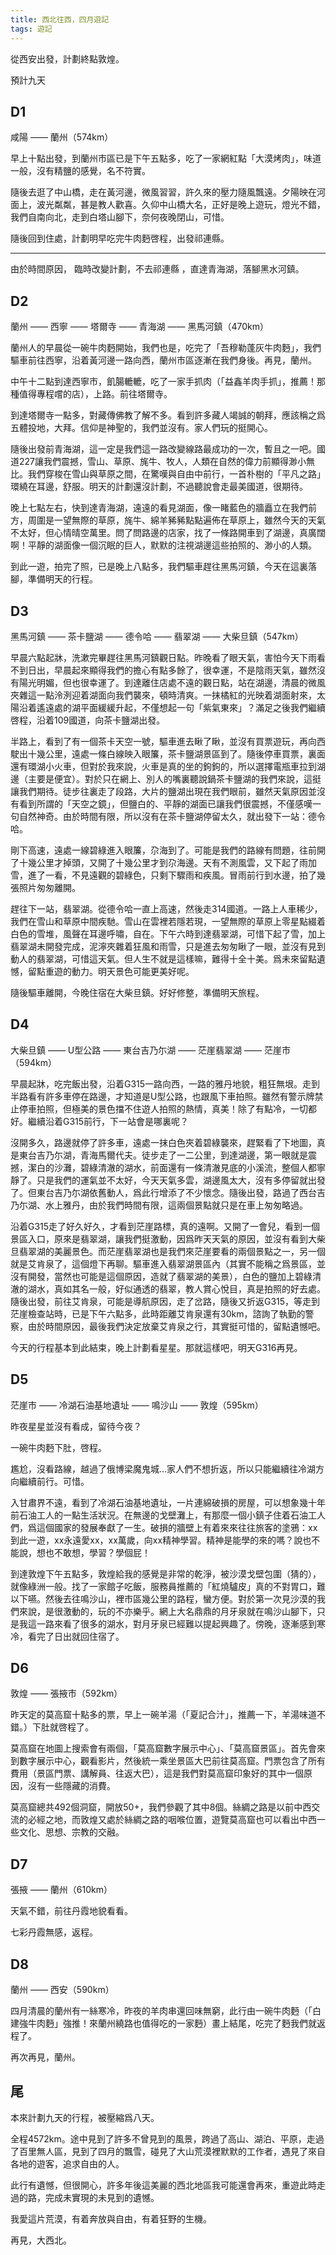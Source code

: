 ```yaml
---
title: 西北往西，四月遊記
tags: 遊記
---
```

從西安出發，計劃終點敦煌。

預計九天

<!--more-->

## D1

咸陽 —— 蘭州（574km）

早上十點出發，到蘭州市區已是下午五點多，吃了一家網紅點「大漠烤肉」，味道一般，沒有精鹽的感覺，名不符實。

隨後去逛了中山橋，走在黃河邊，微風習習，許久來的壓力隨風飄遠。夕陽映在河面上，波光粼粼，甚是教人歡喜。久仰中山橋大名，正好是晚上遊玩，燈光不錯，我們自南向北，走到白塔山腳下，奈何夜晚閉山，可惜。

隨後回到住處，計劃明早吃完牛肉麪啓程，出發祁連縣。

---

由於時間原因， 臨時改變計劃，不去祁連縣 ，直達青海湖，落腳黑水河鎮。



## D2

蘭州 —— 西寧 —— 塔爾寺 —— 青海湖 —— 黑馬河鎮（470km）

蘭州人的早晨從一碗牛肉麪開始，我們也是，吃完了「吾穆勒蓬灰牛肉麪」，我們驅車前往西寧，沿着黃河邊一路向西，蘭州市區逐漸在我們身後。再見，蘭州。

中午十二點到達西寧市，飢腸轆轆，吃了一家手抓肉（「益鑫羊肉手抓」，推薦！那種值得專程嚐的店），上路。前往塔爾寺。

到達塔爾寺一點多，對藏傳佛教了解不多。看到許多藏人竭誠的朝拜，應該稱之爲五體投地，大拜。信仰是神聖的，我們並沒有。家人們玩的挺開心。

隨後出發前青海湖，這一定是我們這一路改變線路最成功的一次，暫且之一吧。國道227讓我們震撼，雪山、草原、旄牛、牧人，人類在自然的偉力前顯得渺小無比。我們穿梭在雪山與草原之間，在驚嘆與自由中前行，一首朴樹的「平凡之路」環繞在耳邊，舒服。明天的計劃還沒計劃，不過聽說會走最美國道，很期待。

晚上七點左右，快到達青海湖，遠遠的看見湖面，像一睹藍色的牆矗立在我們前方，周圍是一望無際的草原，旄牛、綿羊豨豨點點遍佈在草原上，雖然今天的天氣不太好，但心情晴空萬里。問了問路邊的店家，找了一條路開車到了湖邊，真廣闊啊！平靜的湖面像一個沉眠的巨人，默默的注視湖邊這些拍照的、渺小的人類。

到此一遊，拍完了照，已是晚上八點多，我們驅車趕往黑馬河鎮，今天在這裏落腳，準備明天的行程。



## D3

黑馬河鎮 —— 茶卡鹽湖 —— 德令哈 —— 翡翠湖 —— 大柴旦鎮（547km）

早晨六點起牀，洗漱完畢趕往黑馬河鎮觀日點。昨晚看了眼天氣，害怕今天下雨看不到日出，早晨起來顯得我們的擔心有點多餘了，很幸運，不是陰雨天氣，雖然沒有陽光明媚，但也很幸運了。到達離住店處不遠的觀日點，站在湖邊，清晨的微風夾雜這一點泠洌迎着湖面向我們襲來，頓時清爽。一抹橘紅的光映着湖面射來，太陽沿着遙遠處的湖平面緩緩升起，不僅想起一句「紫氣東來」？滿足之後我們繼續啓程，沿着109國道，向茶卡鹽湖出發。

半路上，看到了有一個茶卡天空一號，驅車進去瞅了瞅，並沒有買票遊玩，再向西駛出十幾公里，遠處一條白線映入眼簾，茶卡鹽湖景區到了。隨後停車買票，裏面還有環湖小火車，但對於我來說，火車是真的坐的鉤鉤的，所以選擇電瓶車拉到湖邊（主要是便宜）。對於只在網上、別人的嘴裏聽說鍋茶卡鹽湖的我們來說，這挺讓我們期待。徒步往裏走了段路，大片的鹽湖出現在我們眼前，雖然天氣原因並沒有看到所謂的「天空之鏡」，但鹽白的、平靜的湖面已讓我們很震撼，不僅感嘆一句自然神奇。由於時間有限，所以沒有在茶卡鹽湖停留太久，就出發下一站：德令哈。

剛下高速，遠處一線碧綠進入眼簾，尕海到了。可能是我們的路線有問題，往前開了十幾公里才掉頭，又開了十幾公里才到尕海邊。天有不測風雲，又下起了雨加雪，進了一看，不見遠觀的碧綠色，只剩下驟雨和疾風。冒雨前行到水邊，拍了幾張照片匆匆離開。

趕往下一站，翡翠湖。從德令哈一直上高速，然後走314國道。一路上人車稀少，我們在雪山和草原中間疾馳。雪山在雲裡若隱若現，一望無際的草原上零星點綴着白色的雪堆，風聲在耳邊呼嘯，自在。下午六時到達翡翠湖，可惜下起了雪，加上翡翠湖未開發完成，泥濘夾雜着狂風和雨雪，只是進去匆匆瞅了一眼，並沒有見到動人的翡翠湖，可惜這天氣。但人生不就是這樣嘛，難得十全十美。爲未來留點遺憾，留點重遊的動力。明天景色可能更美好呢。

隨後驅車離開，今晚住宿在大柴旦鎮。好好修整，準備明天旅程。



## D4

大柴旦鎮 —— U型公路 —— 東台吉乃尓湖 —— 茫崖翡翠湖 —— 茫崖市（594km）

早晨起牀，吃完飯出發，沿着G315一路向西，一路的雅丹地貌，粗狂無垠。走到半路看有許多車停在路邊，才知道是U型公路，也跟風下車拍照。雖然有警示牌禁止停車拍照，但極美的景色擋不住遊人拍照的熱情，真美！除了有點冷，一切都好。繼續沿着G315前行，下一站會是哪裏呢？

沒開多久，路邊就停了許多車，遠處一抹白色夾着碧綠襲來，趕緊看了下地圖，真是東台吉乃尓湖，青海馬爾代夫。徒步走了一二公里，到達湖邊，第一眼就是震撼，潔白的沙灘，碧綠清澈的湖水，前面還有一條清澈見底的小溪流，整個人都寧靜了。只是我們的運氣並不太好，今天天氣多雲，湖邊風太大，沒有多停留就出發了。但東台吉乃尓湖依舊動人，爲此行增添了不少懷念。隨後出發，路過了西台吉乃尓湖、水上雅丹，由於我們時間有限，這兩個景點就只是在車上匆匆略過。

沿着G315走了好久好久，才看到茫崖路標，真的遠啊。又開了一會兒，看到一個景區入口，原來是翡翠湖，讓我們挺激動，因爲昨天天氣的原因，並沒有看到大柴旦翡翠湖的美麗景色。而茫崖翡翠湖也是我們來茫崖要看的兩個景點之一，另一個就是艾肯泉了，這個燈下再聊。驅車進入翡翠湖景區內（其實不能稱之爲景區，並沒有開發，當然也可能是這個原因，造就了翡翠湖的美景），白色的鹽加上碧綠清澈的湖水，真如其名一般，好似通透的翡翠，教人賞心悅目，真是拍照的好去處。隨後出發，前往艾肯泉，可能是導航原因，走了岔路，隨後又折返G315，等走到茫崖檢查站時，已是下午六點多，此時距離艾肯泉還有30km，諮詢了執勤的警察，由於時間原因，最後我們決定放棄艾肯泉之行，其實挺可惜的，留點遺憾吧。

今天的行程基本到此結束，晚上計劃看星星。那就這樣吧，明天G316再見。



## D5

茫崖市 —— 冷湖石油基地遺址 —— 鳴沙山 —— 敦煌（595km）

昨夜星星並沒有看成，留待今夜？

一碗牛肉麪下肚，啓程。

尷尬，沒看路線，越過了俄博梁魔鬼城...家人們不想折返，所以只能繼續往冷湖方向繼續前行。可惜。

入甘肅界不遠，看到了冷湖石油基地遺址，一片連綿破損的房屋，可以想象幾十年前石油工人的一點生活狀況。在無邊的戈壁灘上，有那麼一個小鎮子住着石油工人們，爲這個國家的發展奉獻了一生。破損的牆壁上有着來來往往旅客的塗鴉：xx到此一遊，xx永遠愛xx，xx萬歲，向xx精神學習。精神是能學的來的嗎？說也不能說，想也不敢想，學習？學個屁！

到達敦煌下午五點多，敦煌給我的感覺是非常的乾淨，被沙漠戈壁包圍（猜的），就像綠洲一般。找了一家館子吃飯，服務員推薦的「紅燒驢皮」真的不對胃口，難以下嚥。然後去往鳴沙山，裡市區幾公里的路程，蠻方便。對於第一次見沙漠的我們來說，是很激動的，玩的不亦樂乎。網上大名鼎鼎的月牙泉就在鳴沙山腳下，只是我這一路來看了很多的湖水，對月牙泉已經難以提起興趣了。傍晚，逐漸感到寒冷，看完了日出就回住宿了。



## D6

敦煌 —— 張掖市（592km）

昨天定的莫高窟十點多的票，早上一碗羊湯（「夏記合汁」，推薦一下，羊湯味道不錯。）下肚就啓程了。

莫高窟在地圖上搜索會有兩個，「莫高窟數字展示中心」、「莫高窟景區」。首先會來到數字展示中心，觀看影片，然後統一乘坐景區大巴前往莫高窟。門票包含了所有費用（景區門票、講解員、往返大巴），這是我們對莫高窟印象好的其中一個原因，沒有一些隱藏的消費。

莫高窟總共492個洞窟，開放50+，我們參觀了其中8個。絲綢之路是以前中西交流的必經之地，而敦煌又處於絲綢之路的咽喉位置，遊覽莫高窟也可以看出中西一些文化、思想、宗教的交融。



## D7

張掖 —— 蘭州（610km）

天氣不錯，前往丹霞地貌看看。

七彩丹霞無感，返程。



## D8

蘭州 —— 西安（590km）

四月清晨的蘭州有一絲寒冷，昨夜的羊肉串還回味無窮，此行由一碗牛肉麪（「白建強牛肉麪」強推！來蘭州繞路也值得吃的一家麪）畫上結尾，吃完了麪我們就返程了。

再次再見，蘭州。



## 尾

本來計劃九天的行程，被壓縮爲八天。

全程4572km。途中見到了許多不曾見到的風景，跨過了高山、湖泊、平原，走過了百里無人區，見到了四月的飄雪，碰見了大山荒漠裡默默的工作者，遇見了來自各地的遊客，追求自由的人。

此行有遺憾，但很開心，許多年後這美麗的西北地區我可能還會再來，重遊此時走過的路，完成未實現的未見到的遺憾。

我愛這片荒漠，有着奔放與自由，有着狂野的生機。

再見，大西北。

